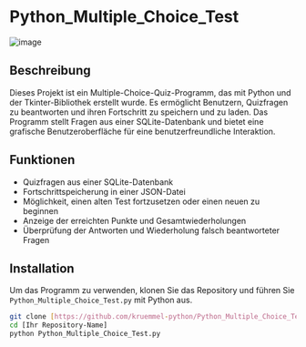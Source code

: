 # Python_Multiple_Choice_Test
![image](https://github.com/kruemmel-python/Python_Multiple_Choice_Test/assets/169469747/3efe2a2d-d917-4d5f-81fc-4dd823a6ab2d)


## Beschreibung
Dieses Projekt ist ein Multiple-Choice-Quiz-Programm, das mit Python und der Tkinter-Bibliothek erstellt wurde. Es ermöglicht Benutzern, Quizfragen zu beantworten und ihren Fortschritt zu speichern und zu laden. Das Programm stellt Fragen aus einer SQLite-Datenbank und bietet eine grafische Benutzeroberfläche für eine benutzerfreundliche Interaktion.

## Funktionen
- Quizfragen aus einer SQLite-Datenbank
- Fortschrittspeicherung in einer JSON-Datei
- Möglichkeit, einen alten Test fortzusetzen oder einen neuen zu beginnen
- Anzeige der erreichten Punkte und Gesamtwiederholungen
- Überprüfung der Antworten und Wiederholung falsch beantworteter Fragen

## Installation
Um das Programm zu verwenden, klonen Sie das Repository und führen Sie `Python_Multiple_Choice_Test.py` mit Python aus.

```bash
git clone [https://github.com/kruemmel-python/Python_Multiple_Choice_Test](https://github.com/kruemmel-python/Python_Multiple_Choice_Test.git)
cd [Ihr Repository-Name]
python Python_Multiple_Choice_Test.py
